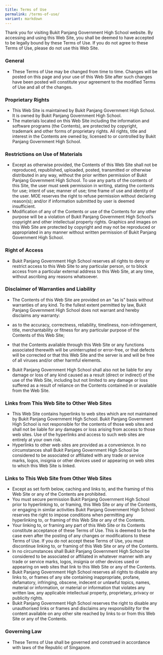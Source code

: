 ```yaml
---
title: Terms of Use
permalink: /terms-of-use/
variant: markdown
---
```

Thank you for visiting Bukit Panjang Government High School website. By accessing and using this Web Site, you shall be deemed to have accepted to be legally bound by these Terms of Use. If you do not agree to these Terms of Use, please do not use this Web Site.

### General

*   These Terms of Use may be changed from time to time. Changes will be posted on this page and your use of this Web Site after such changes have been posted will constitute your agreement to the modified Terms of Use and all of the changes.

### Proprietary Rights

*   This Web Site is maintained by Bukit Panjang Government High School. It is owned by Bukit Panjang Government High School.
*   The materials located on this Web Site including the information and software programs (the Contents), are protected by copyright, trademark and other forms of proprietary rights. All rights, title and interest in the Contents are owned by, licensed to or controlled by Bukit Panjang Government High School.


### Restrictions on Use of Materials

*   Except as otherwise provided, the Contents of this Web Site shall not be reproduced, republished, uploaded, posted, transmitted or otherwise distributed in any way, without the prior written permission of Bukit Panjang Government High School. To use any parts of the contents of this Site, the user must seek permission in writing, stating the contents for use; intent of use; manner of use; time frame of use and identity of the user. MOE reserves the right to refuse permission without declaring reason(s); and/or if information submitted by user is deemed insufficient.
*   Modification of any of the Contents or use of the Contents for any other purpose will be a violation of Bukit Panjang Government High School’s copyright and other intellectual property rights. Graphics and images on this Web Site are protected by copyright and may not be reproduced or appropriated in any manner without written permission of Bukit Panjang Government High School.

### Right of Access

*   Bukit Panjang Government High School reserves all rights to deny or restrict access to this Web Site to any particular person, or to block access from a particular external address to this Web Site, at any time, without ascribing any reasons whatsoever.

### Disclaimer of Warranties and Liability

*   The Contents of this Web Site are provided on an "as is" basis without warranties of any kind. To the fullest extent permitted by law, Bukit Panjang Government High School does not warrant and hereby disclaims any warranty:

*   as to the accuracy, correctness, reliability, timeliness, non-infringement, title, merchantability or fitness for any particular purpose of the Contents of this Web Site;
*   that the Contents available through this Web Site or any functions associated therewith will be uninterrupted or error-free, or that defects will be corrected or that this Web Site and the server is and will be free of all viruses and/or other harmful elements.

*   Bukit Panjang Government High School shall also not be liable for any damage or loss of any kind caused as a result (direct or indirect) of the use of the Web Site, including but not limited to any damage or loss suffered as a result of reliance on the Contents contained in or available from the Web Site.

### Links from This Web Site to Other Web Sites

*   This Web Site contains hyperlinks to web sites which are not maintained by Bukit Panjang Government High School. Bukit Panjang Government High School is not responsible for the contents of those web sites and shall not be liable for any damages or loss arising from access to those web sites. Use of the hyperlinks and access to such web sites are entirely at your own risk.
*   Hyperlinks to other web sites are provided as a convenience. In no circumstances shall Bukit Panjang Government High School be considered to be associated or affiliated with any trade or service marks, logos, insignia or other devices used or appearing on web sites to which this Web Site is linked.

### Links to This Web Site from Other Web Sites

*   Except as set forth below, caching and links to, and the framing of this Web Site or any of the Contents are prohibited.
*   You must secure permission Bukit Panjang Government High School prior to hyperlinking to, or framing, this Web Site or any of the Contents, or engaging in similar activities Bukit Panjang Government High School reserves the right to impose conditions when permitting any hyperlinking to, or framing of this Web Site or any of the Contents.
*   Your linking to, or framing any part of this Web Site or its Contents constitute acceptance of these Terms of Use. This is deemed to be the case even after the posting of any changes or modifications to these Terms of Use. If you do not accept these Terms of Use, you must discontinue linking to, or framing of this Web Site or any of the Contents.
*   In no circumstances shall Bukit Panjang Government High School be considered to be associated or affiliated in whatever manner with any trade or service marks, logos, insignia or other devices used or appearing on web sites that link to this Web Site or any of the Contents.
*   Bukit Panjang Government High School reserves all rights to disable any links to, or frames of any site containing inappropriate, profane, defamatory, infringing, obscene, indecent or unlawful topics, names, material or information, or material or information that violates any written law, any applicable intellectual property, proprietary, privacy or publicity rights.
*   Bukit Panjang Government High School reserves the right to disable any unauthorised links or frames and disclaims any responsibility for the content available on any other site reached by links to or from this Web Site or any of the Contents.

### Governing Law

*   These Terms of Use shall be governed and construed in accordance with laws of the Republic of Singapore.
